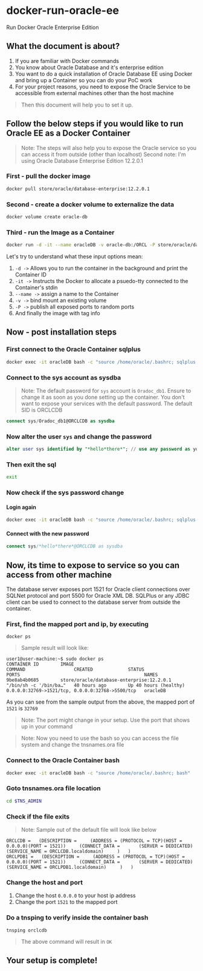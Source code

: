 # docker-run-oracle-ee
Run Docker Oracle Enterprise Edition

## What the document is about?
1. If you are familiar with Docker commands
2. You know about Oracle Database and it's enterprise edition
3. You want to do a quick installation of Oracle Database EE using Docker and bring up a Container so you can do your PoC work
4. For your project reasons, you need to expose the Oracle Service to be accessible from external machines other than the host machine
> Then this document will help you to set it up.

## Follow the below steps if you would like to run Oracle EE as a Docker Container
> Note: The steps will also help you to expose the Oracle service so you can access it from outside (other than localhost)
> Second note: I'm using Oracle Database Enterprise Edition 12.2.0.1

### First - pull the docker image
```bash
docker pull store/oracle/database-enterprise:12.2.0.1
```

### Second - create a docker volume to externalize the data
```bash
docker volume create oracle-db
```

### Third - run the Image as a Container
```bash
docker run -d -it --name oracleDB -v oracle-db:/ORCL -P store/oracle/database-enterprise:12.2.0.1
```
Let's try to understand what these input options mean:
1. `-d ->` Allows you to run the container in the background and print the Container ID
2. `-it ->` Instructs the Docker to allocate a psuedo-tty connected to the Container's stdin
3. `--name ->` assign a name to the Container
3. `-v ->` bind mount an existing volume
4. `-P ->` publish all exposed ports to random ports
5. And finally the image with tag info

## Now - post installation steps

### First connect to the Oracle Container sqlplus
```bash
docker exec -it oracleDB bash -c "source /home/oracle/.bashrc; sqlplus /nolog"
```

### Connect to the sys account as sysdba
> Note: The default password for `sys` account is `Oradoc_db1`. Ensure to change it as soon as you done setting up the container. You don't want to expose your services with the default password. 
> The default SID is ORCLCDB

```sql
connect sys/Oradoc_db1@ORCLCDB as sysdba
```

### Now alter the user `sys` and change the password
```sql
alter user sys identified by "*hello*there*"; // use any password as you like
```

### Then exit the sql
```bash
exit
```

### Now check if the sys password change
#### Login again
```bash
docker exec -it oracleDB bash -c "source /home/oracle/.bashrc; sqlplus /nolog"
```

#### Connect with the new password
```sql
connect sys/*hello*there*@ORCLCDB as sysdba
```

## Now, its time to expose to service so you can access from other machine
The database server exposes port 1521 for Oracle client connections over SQLNet protocol and port 5500 for Oracle XML DB. SQLPlus or any JDBC client can be used to connect to the database server from outside the container.

### First, find the mapped port and ip, by executing
```
docker ps 
```

> Sample result will look like:
```
user1@user-machine:~$ sudo docker ps
CONTAINER ID        IMAGE                                       COMMAND                  CREATED             STATUS                  PORTS                                              NAMES
9be8ab4b0685        store/oracle/database-enterprise:12.2.0.1   "/bin/sh -c '/bin/ba…"   40 hours ago        Up 40 hours (healthy)   0.0.0.0:32769->1521/tcp, 0.0.0.0:32768->5500/tcp   oracleDB
```

As you can see from the sample output from the above, the mapped port of `1521` is `32769`
> Note: The port might change in your setup. Use the port that shows up in your command

> Note: Now you need to use the bash so you can access the file system and change the tnsnames.ora file

### Connect to the Oracle Container bash
```bash
docker exec -it oracleDB bash -c "source /home/oracle/.bashrc; bash"
```

### Goto tnsnames.ora file location
```bash
cd $TNS_ADMIN
```

### Check if the file exits

> Note: Sample out of the default file will look like below
```
ORCLCDB =   (DESCRIPTION =     (ADDRESS = (PROTOCOL = TCP)(HOST = 0.0.0.0)(PORT = 1521))     (CONNECT_DATA =       (SERVER = DEDICATED)       (SERVICE_NAME = ORCLCDB.localdomain)     )   )
ORCLPDB1 =   (DESCRIPTION =     (ADDRESS = (PROTOCOL = TCP)(HOST = 0.0.0.0)(PORT = 1521))     (CONNECT_DATA =       (SERVER = DEDICATED)       (SERVICE_NAME = ORCLPDB1.localdomain)     )   )
```

### Change the host and port
1. Change the host `0.0.0.0` to your host ip address
2. Change the port `1521` to the mapped port

### Do a tnsping to verify inside the container bash
```
tnsping orclcdb
```
> The above command will result in `OK`

## Your setup is complete!
